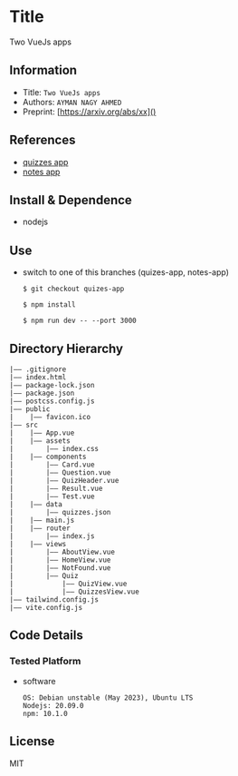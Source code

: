 Title
===
Two VueJs apps
## Information
- Title:  `Two VueJs apps`
- Authors:  `AYMAN NAGY AHMED`
- Preprint: [https://arxiv.org/abs/xx]()

## References
- [quizzes app]()
- [notes app]()


## Install & Dependence
- nodejs


## Use
- switch to one of this branches (quizes-app, notes-app)
  ```
  $ git checkout quizes-app

  $ npm install

  $ npm run dev -- --port 3000
  ```

## Directory Hierarchy
```
|—— .gitignore
|—— index.html
|—— package-lock.json
|—— package.json
|—— postcss.config.js
|—— public
|    |—— favicon.ico
|—— src
|    |—— App.vue
|    |—— assets
|        |—— index.css
|    |—— components
|        |—— Card.vue
|        |—— Question.vue
|        |—— QuizHeader.vue
|        |—— Result.vue
|        |—— Test.vue
|    |—— data
|        |—— quizzes.json
|    |—— main.js
|    |—— router
|        |—— index.js
|    |—— views
|        |—— AboutView.vue
|        |—— HomeView.vue
|        |—— NotFound.vue
|        |—— Quiz
|            |—— QuizView.vue
|            |—— QuizzesView.vue
|—— tailwind.config.js
|—— vite.config.js
```
## Code Details
### Tested Platform
- software
  ```
  OS: Debian unstable (May 2023), Ubuntu LTS
  Nodejs: 20.09.0
  npm: 10.1.0
  ```
  
## License
MIT
